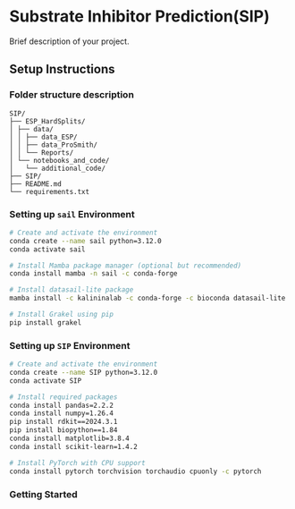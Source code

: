 # Substrate Inhibitor Prediction(SIP)

Brief description of your project.

## Setup Instructions
###  Folder structure description
```
SIP/
├── ESP_HardSplits/
│ ├── data/
│ │ ├── data_ESP/
│ │ ├── data_ProSmith/
│ │ └── Reports/
│ └── notebooks_and_code/
│   └── additional_code/
├── SIP/
├── README.md
└── requirements.txt
```

### Setting up `sail` Environment

```bash
# Create and activate the environment
conda create --name sail python=3.12.0
conda activate sail

# Install Mamba package manager (optional but recommended)
conda install mamba -n sail -c conda-forge

# Install datasail-lite package
mamba install -c kalininalab -c conda-forge -c bioconda datasail-lite

# Install Grakel using pip
pip install grakel
```
### Setting up `SIP` Environment

```bash
# Create and activate the environment
conda create --name SIP python=3.12.0
conda activate SIP

# Install required packages
conda install pandas=2.2.2
conda install numpy=1.26.4
pip install rdkit==2024.3.1
pip install biopython==1.84
conda install matplotlib=3.8.4
conda install scikit-learn=1.4.2 

# Install PyTorch with CPU support
conda install pytorch torchvision torchaudio cpuonly -c pytorch
```

### Getting Started
```

```
